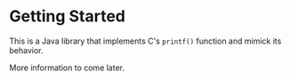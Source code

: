 # Getting Started

This is a Java library that implements C's `printf()` function and mimick its behavior.

More information to come later.
